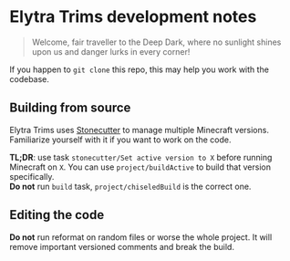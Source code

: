 # Elytra Trims development notes
> Welcome, fair traveller to the Deep Dark, where no sunlight shines upon us and danger lurks in every corner!

If you happen to `git clone` this repo, this may help you work with the codebase.

## Building from source
Elytra Trims uses [Stonecutter](https://github.com/kikugie/stonecutter-kt) to manage multiple Minecraft versions. Familiarize yourself with it if you want to work on the code.

**TL;DR**: use task `stonecutter/Set active version to X` before running Minecraft on `X`. 
You can use `project/buildActive` to build that version specifically.  
**Do not** run `build` task, `project/chiseledBuild` is the correct one.

## Editing the code
**Do not** run reformat on random files or worse the whole project. It will remove important versioned comments and break the build.